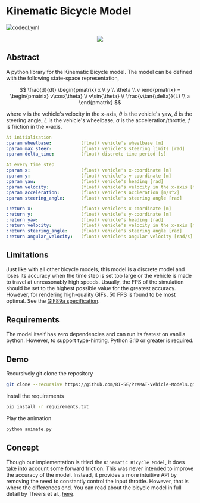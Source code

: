 # Kinematic Bicycle Model


![codeql.yml](https://github.com/winstxnhdw/KinematicBicycleModel/actions/workflows/codeql.yml/badge.svg)

<div align="center">
    <img src="resources/animation_wide.gif" />
</div>

## Abstract

A python library for the Kinematic Bicycle model. The model can be defined with the following state-space representation,

$$
\frac{d}{dt}
\begin{pmatrix}
x \\
y \\
\theta \\
v
\end{pmatrix} =
\begin{pmatrix}
v\cos{\theta} \\
v\sin{\theta} \\
\frac{v\tan{\delta}}{L} \\
a
\end{pmatrix}
$$

where $v$ is the vehicle's velocity in the x-axis, $\theta$ is the vehicle's yaw, $\delta$ is the steering angle, $L$ is the vehicle's wheelbase, $a$ is the acceleration/throttle, $f$ is friction in the x-axis.

```yaml
At initialisation
:param wheelbase:           (float) vehicle's wheelbase [m]
:param max_steer:           (float) vehicle's steering limits [rad]
:param delta_time:          (float) discrete time period [s]

At every time step  
:param x:                   (float) vehicle's x-coordinate [m]
:param y:                   (float) vehicle's y-coordinate [m]
:param yaw:                 (float) vehicle's heading [rad]
:param velocity:            (float) vehicle's velocity in the x-axis [m/s]
:param acceleration:        (float) vehicle's accleration [m/s^2]
:param steering_angle:      (float) vehicle's steering angle [rad]

:return x:                  (float) vehicle's x-coordinate [m]
:return y:                  (float) vehicle's y-coordinate [m]
:return yaw:                (float) vehicle's heading [rad]
:return velocity:           (float) vehicle's velocity in the x-axis [m/s]
:return steering_angle:     (float) vehicle's steering angle [rad]
:return angular_velocity:   (float) vehicle's angular velocity [rad/s]
```

## Limitations

Just like with all other bicycle models, this model is a discrete model and loses its accuracy when the time step is set too large or the vehicle is made to travel at unreasonably high speeds. Usually, the FPS of the simulation should be set to the highest possible value for the greatest accuracy. However, for rendering high-quality GIFs, 50 FPS is found to be most optimal. See the [GIF89a specification](https://www.w3.org/Graphics/GIF/spec-gif89a.txt).

## Requirements

The model itself has zero dependencies and can run its fastest on vanilla python. However, to support type-hinting, Python 3.10 or greater is required.

## Demo

Recursively git clone the repository

```bash
git clone --recursive https://github.com/RI-SE/PreMAT-Vehicle-Models.git
```

Install the requirements

```bash
pip install -r requirements.txt
```

Play the animation

```bash
python animate.py
```

## Concept

Though our implementation is titled the `Kinematic Bicycle Model`, it does take into account some forward friction. This was never intended to improve the accuracy of the model. Instead, it provides a more intuitive API by removing the need to constantly control the input throttle. However, that is where the differences end. You can read about the bicycle model in full detail by Theers et al., [here](https://thomasfermi.github.io/Algorithms-for-Automated-Driving/Control/BicycleModel.html).
